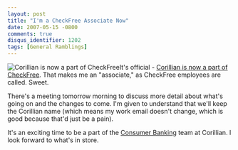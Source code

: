 ```yaml
---
layout: post
title: "I'm a CheckFree Associate Now"
date: 2007-05-15 -0800
comments: true
disqus_identifier: 1202
tags: [General Ramblings]
---
```

![Corillian is now a part of
CheckFree](https://hyqi8g.dm2301.livefilestore.com/y2priTimgackTAn7284QB3L76zDeslU7EsJuvA6bXCNS8k_ucPirPuY_-I07MFFtc3h7OmGwFgcS1ssXMVWqV7CYFgEuPvEXO9_TC-6ZV0wJAQ/20070515acquisition.png?psid=1)It's
official - [Corillian is now a part of
CheckFree](http://www.corillian.com/corporate/news/XcNewsPlus.asp?cmd=view&articleid=344).
That makes me an "associate," as CheckFree employees are called. Sweet.
 
 There's a meeting tomorrow morning to discuss more detail about what's
going on and the changes to come. I'm given to understand that we'll
keep the Corillian name (which means my work email doesn't change, which
is good because that'd just be a pain).
 
 It's an exciting time to be a part of the [Consumer
Banking](http://www.corillian.com/products/consumer/default.aspx) team
at Corillian. I look forward to what's in store.
